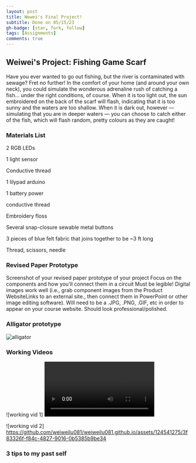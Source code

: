 ```yaml
---
layout: post
title: Wewei's Final Project!
subtitle: Done on 05/15/23
gh-badge: [star, fork, follow]
tags: [Assignments]
comments: true
---
```


## Weiwei's Project: Fishing Game Scarf

Have you ever wanted to go out fishing, but the river is contaminated with sewage? Fret no further! In the comfort of your home (and around your own neck), you could simulate the wonderous adrenaline rush of catching a fish... under the right conditions, of course. When it is too light out, the sun embroidered on the back of the scarf will flash, indicating that it is too sunny and the waters are too shallow. When it is dark out, however — simulating that you are in deeper waters — you can choose to catch either of the fish, which will flash random, pretty colours as they are caught!

### Materials List

2 RGB LEDs

1 light sensor

Conductive thread

1 lilypad arduino

1 battery power

conductive thread

Embroidery floss 

Several snap-closure sewable metal buttons

3 pieces of blue felt fabric that joins together to be ~3 ft long

Thread, scissors, needle


### Revised Paper Prototype

Screenshot of your revised paper prototype of your project
Focus on the components and how you'll connect them in a circuit
Must be legible! Digital images work well (i.e., grab component images from the Product WebsiteLinks to an external site., then connect them in PowerPoint or other image editing software).
Will need to be a .JPG, .PNG, .GIF, etc in order to appear on your course website.
Should look professional/polished.

### Alligator prototype 

![alligator](https://weiweilu081.github.io/assets/img/alligator.jpeg)

### Working Videos 
![working vid 1] <video src="(https://github.com/weiweilu081/weiweilu081.github.io/assets/124541275/9ab69ce0-ec68-499c-b5e4-776c87c998b4)" controls="controls" style="max-width: 730px;"> 
</video>
 
![working vid 2] https://github.com/weiweilu081/weiweilu081.github.io/assets/124541275/3f83326f-f84c-4827-9016-0b5385b9be34


### 3 tips to my past self


